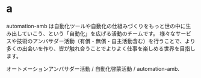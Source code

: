 # a

automation-amb は自動化ツールや自動化の仕組みづくりをもっと世の中に生み出していこう、という「自動化」を広げる活動のチームです。
様々なサービスや技術のアンバサダー活動（有償・無償・自主活動含む）を行うことで、より多くの出会いを作り、皆が触れ合うことでよりよく仕事を楽しめる世界を目指します。

オートメーションアンバサダー活動 / 自動化啓蒙活動 / automation-amb.
